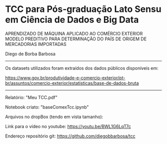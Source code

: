 # TCC para Pós-graduação Lato Sensu em Ciência de Dados e Big Data

APRENDIZADO DE MÁQUINA APLICADO AO COMÉRCIO EXTERIOR
MODELO PREDITIVO PARA DETERMINAÇÃO DO PAÍS DE ORIGEM DE MERCADORIAS IMPORTADAS 

Diego de Borba Barbosa

-----------------------------------------------------------------------------
Os datasets utilizados foram extraídos dos dados públicos disponíveis em:

https://www.gov.br/produtividade-e-comercio-exterior/pt-br/assuntos/comercio-exterior/estatisticas/base-de-dados-bruta

------------------------------------------------------------------------------

Relatório: "Meu TCC.pdf"

Notebook criato: "baseComexTcc.ipynb"

Arquivos no dropBox (tendo em vista tamanho):

Link para o vídeo no youtube: https://youtu.be/BWL1G6LqT7c

Endereço repositório git: https://github.com/diegobbarbosa/tcc
